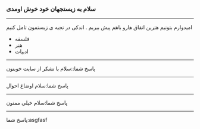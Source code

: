 ### سلام به زیستجهان خود خوش اومدی 

---
امیدوارم بتونیم هترین اتفاق هارو باهم پیش ببریم . اندکی در تجبه ی زیستمون تامل کنیم
- فلسفه
- هنر
- ادبیات


---
پاسخ شما::سلام با تشکر از سایت خوبتون

---
پاسخ شما:سلام اوضاع احوال

---
پاسخ شما:سلام خیلی ممنون

---
پاسخ شما:asgfasf